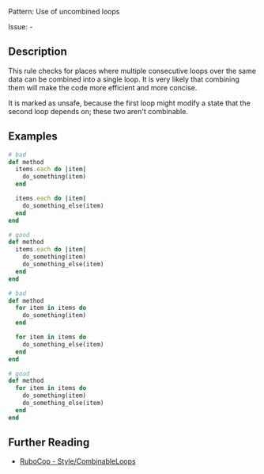 Pattern: Use of uncombined loops

Issue: -

## Description

This rule checks for places where multiple consecutive loops over the same data
can be combined into a single loop. It is very likely that combining them
will make the code more efficient and more concise.

It is marked as unsafe, because the first loop might modify
a state that the second loop depends on; these two aren't combinable.

## Examples

```ruby
# bad
def method
  items.each do |item|
    do_something(item)
  end

  items.each do |item|
    do_something_else(item)
  end
end

# good
def method
  items.each do |item|
    do_something(item)
    do_something_else(item)
  end
end

# bad
def method
  for item in items do
    do_something(item)
  end

  for item in items do
    do_something_else(item)
  end
end

# good
def method
  for item in items do
    do_something(item)
    do_something_else(item)
  end
end
```

## Further Reading

* [RuboCop - Style/CombinableLoops](https://docs.rubocop.org/rubocop/cops_style.html#stylecombinableloops)
